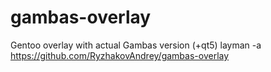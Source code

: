 # gambas-overlay
Gentoo overlay with actual Gambas version (+qt5) 
layman -a https://github.com/RyzhakovAndrey/gambas-overlay
